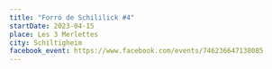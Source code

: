 ```yaml
---
title: "Forró de Schililick #4"
startDate: 2023-04-15
place: Les 3 Merlettes
city: Schiltigheim
facebook_event: https://www.facebook.com/events/746236647138085
---
```

